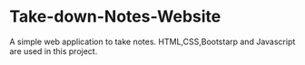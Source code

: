# Take-down-Notes-Website

A simple web application to take notes. HTML,CSS,Bootstarp and Javascript are used in this project.
